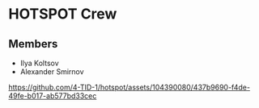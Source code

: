 # HOTSPOT Crew

## Members
- Ilya Koltsov
- Alexander Smirnov


https://github.com/4-TID-1/hotspot/assets/104390080/437b9690-f4de-49fe-b017-ab577bd33cec



